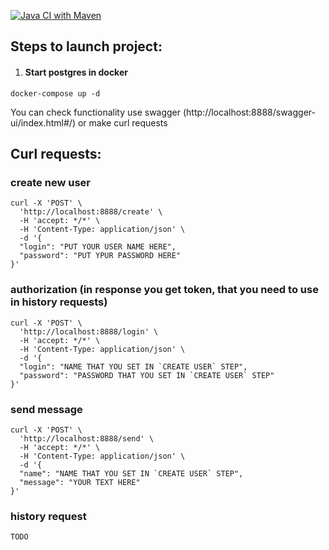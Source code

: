 [![Java CI with Maven](https://github.com/fmgolos/TestTask/actions/workflows/maven.yml/badge.svg)](https://github.com/fmgolos/TestTask/actions/workflows/maven.yml)

## Steps to launch project:

1) #### Start postgres in docker

```console
docker-compose up -d
```



You can check functionality use swagger (http://localhost:8888/swagger-ui/index.html#/)
or make curl requests

## Curl requests:
### create new user
```console
curl -X 'POST' \
  'http://localhost:8888/create' \
  -H 'accept: */*' \
  -H 'Content-Type: application/json' \
  -d '{
  "login": "PUT YOUR USER NAME HERE",
  "password": "PUT YPUR PASSWORD HERE"
}'
```
### authorization (in response you get token, that you need to use in history requests)

```console
curl -X 'POST' \
  'http://localhost:8888/login' \
  -H 'accept: */*' \
  -H 'Content-Type: application/json' \
  -d '{
  "login": "NAME THAT YOU SET IN `CREATE USER` STEP",
  "password": "PASSWORD THAT YOU SET IN `CREATE USER` STEP"
}'
```
### send message


```console
curl -X 'POST' \
  'http://localhost:8888/send' \
  -H 'accept: */*' \
  -H 'Content-Type: application/json' \
  -d '{
  "name": "NAME THAT YOU SET IN `CREATE USER` STEP",
  "message": "YOUR TEXT HERE"
}'
```
### history request
```console
TODO
```


